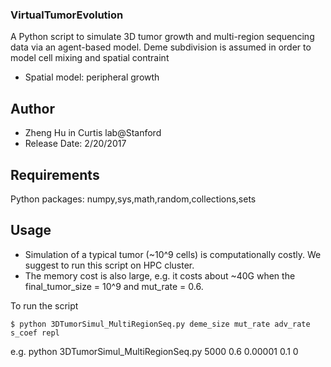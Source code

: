 ### VirtualTumorEvolution
A Python script to simulate 3D tumor growth and multi-region sequencing data 
via an agent-based model. Deme subdivision is assumed in order to model cell
mixing and spatial contraint
* Spatial model: peripheral growth

Author
---
* Zheng Hu in Curtis lab@Stanford
* Release Date: 2/20/2017


Requirements
---
Python packages: numpy,sys,math,random,collections,sets

Usage
---

* Simulation of a typical tumor (~10^9 cells) is computationally costly.  We suggest to run this script on HPC cluster. 
* The memory cost is also large, e.g. it costs about ~40G when the final_tumor_size = 10^9 and mut_rate = 0.6.

To run the script

	$ python 3DTumorSimul_MultiRegionSeq.py deme_size mut_rate adv_rate s_coef repl

e.g. python 3DTumorSimul_MultiRegionSeq.py 5000 0.6 0.00001 0.1 0
